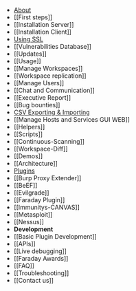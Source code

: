 * [About](https://github.com/infobyte/faraday/wiki)
* [[First steps]]
 * [[Installation Server]]
 * [[Installation Client]]
 * [Using SSL](https://github.com/infobyte/faraday/wiki/SSL)
 * [[Vulnerabilities Database]]
* [[Updates]]
* [[Usage]]
 * [[Manage Workspaces]]
 * [[Workspace replication]]
 * [[Manage Users]]
 * [[Chat and Communication]]
 * [[Executive Report]]
 * [[Bug bounties]]
 * [CSV Exporting & Importing](https://github.com/infobyte/faraday/wiki/Exporting-the-information)
 * [[Manage Hosts and Services GUI WEB]]
 * [[Helpers]]
 * [[Scripts]]
 * [[Continuous-Scanning]]
 * [[Workspace-Diff]]
* [[Demos]]
* [[Architecture]]
* [Plugins](https://github.com/infobyte/faraday/wiki/Plugin-List)
 * [[Burp Proxy Extender]]
 * [[BeEF]]
 * [[Evilgrade]]
 * [[Faraday Plugin]]
 * [[Immunitys-CANVAS]]
 * [[Metasploit]]
 * [[Nessus]]
* **Development**
 * [[Basic Plugin Development]]
 * [[APIs]]
 * [[Live debugging]]
* [[Faraday Awards]]
* [[FAQ]]
* [[Troubleshooting]]
* [[Contact us]]

